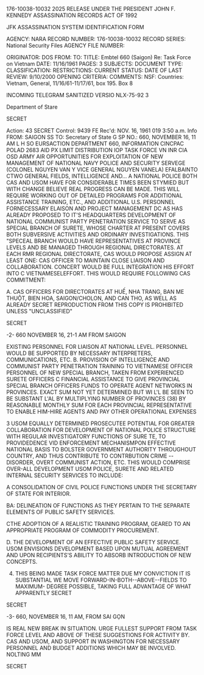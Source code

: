 176-10038-10032 2025 RELEASE UNDER THE PRESIDENT JOHN F. KENNEDY ASSASSINATION RECORDS ACT OF 1992

JFK ASSASSINATION SYSTEM
IDENTIFICATION FORM

AGENCY: NARA
RECORD NUMBER: 176-10038-10032
RECORD SERIES: National Security Files
AGENCY FILE NUMBER:

ORIGINATOR: DOS
FROM:
TO:
TITLE: Embtel 660 (Saigon) Re: Task Force on Vietnam
DATE: 11/16/1961
PAGES: 3
SUBJECTS:
DOCUMENT TYPE:
CLASSIFICATION:
RESTRICTIONS:
CURRENT STATUS:
DATE OF LAST REVIEW: 9/10/2000
OPENING CRITERIA:
COMMENTS: NSF: Countries: Vietnam, General, 11/16/61-11/17/61, box 195. Box 8

INCOMING TELEGRAM SANITIZED VERSIO
NLX-75-92 3

Department of Stare

SECRET

Action: 43 SECRET
Control: 9439
FE Rec'd: NOV. 16, 1961 019
3:50 a.m.
Info FROM: SAIGON
SS TO: Secretary of State
G
SP NO.: 660, NOVEMBER 16, 11 AM
L
H
SO
EURSACTION DEPARTMENT 660, INFORMATION CINCPAC POLAD 2683
AID
PX LIMIT DISTRIBUTION
IOP TASK FORCE VN
INR
CIA
OSD
ARMY
AIR OPPORTUNITIES FOR EXPLOITATION OF NEW MANAGEMENT OF NATIONAL
NAVY POLICE AND SECURITY SERVEGE (COLONEL NGUYEN VAN Y VICE GENERAL
NGUYEN VANELA) EFALBAINTO CTWO GENERAL FIELDS, INTELLIGENCE AND...
A NATIONAL POLICE BOTH CAS AND USOM HAVE FOR CONSIDERABLE TIMES
BEEN STYMIED BUT WITH CHANGE BELIEVE REAL PROGRESS CAN BE
MADE. THIS WILL REQUIRE WORKING OUT OF DETAILED PROGRAMS FOR
ADDITIONAL ASSISTANCE TRAINING, ETC., AND ADDITIONAL U.S.
PERSONNEL FORNECESSARY ELAISON AND PROJECT MANAGEMENT
DC AS HAS ALREADY PROPOSED TO IT'S HEADQUARTERS DEVELOPMENT OF
NATIONAL COMMUNIST PARTY PENETRATION SERVICE TO SERVE AS
SPECIAL BRANCH OF SURETE, WHOSE CHARTER AT PRESENT COVERS
BOTH SUBVERSIVE ACTIVITIES AND ORDINARY INVESTIGATIONS.
THIS "SPECEAL BRANCH WOULD HAVE REPRESENTATIVES AT PROVINCE
LEVELS AND BE MANAGED THROUGH REGIONAL DIRECTORATES. AT EACH
RMR REGIONAL DIRECTORATE, CAS WOULD PROPOSE ASSIGN AT LEAST ONE:
CAS OFFICER TO MAINTAIN CLOSE LIAISON AND COLLABORATION.
CONCERT WOULD BE FULL INTEGRATION HIS EFFORT INTO C
VIETNAMESELEFFORT. THIS WOULD REQUIRE FOLLOWING CAS COMMITMENT:

A. CAS OFFICERS FOR DIRECTORATES AT HUẾ, NHA TRANG, BAN ME
THUỘT, BIEN HOA, SAIGON/CHOLON, AND CAN THO, AS WELL AS ALREADY
SECRET
REPRODUCTION FROM THIS COPY IS
PROHIBITED UNLESS "UNCLASSIFIED"

SECRET

-2- 660 NOVEMBER 16, 21-1 AM FROM SAIGON

EXISTING PERSONNEL FOR LIAISON AT NATIONAL LEVEL. PERSONNEL
WOULD BE SUPPORTED BY NECESSARY INTERPRETERS, COMMUNICATIONS, ETC.
B. PROVISION OF INTELLIGENCE AND COMMUNIST PARTY PENETRATION
TRAINING TO VIETNAMESE OFFICER PERSONNEL OF NEW SPECIAL BRANCH,
TAKEN FROM EXPERIENCED SURETE OFFICERS
C FINANCIAL ASSISTANCE TO GIVE PROVINCIAL SPECIAL BRANCH
OFFICERS FUNDS TO OPERATE AGENT NETWORKS IN PROVINCES.
EXACT SUM NOT YET DETERMINED BUT WI L'L BE SEEN TO BE SUBSTANT L'AL
BY MULTIPLYING NUMBER OF PROVINCES (38) BY REASONABLE MONTHLY
SUM FOR EACH PROVINCIAL REPRESENTATIVE TO ENABLE HIM-HIRE
AGENTS AND PAY OTHER OPERATIONAL EXPENSES

3 USOM EQUALLY DETERMINED PROSECUTEE POTENTIAL FOR GREATER
COLLABORATION FOR DEVELOPMENT OF NATIONAL POLICE STRUCTURE WITH
REGULAR INVESTIGATORY FUNCTIONS OF SURE TE, TO PROVIDEDENCE VID
ENFORCEMENT MECHANISMPON EFFECTIVE NATIONAL BASIS TO BOLSTER
GOVERNMENT AUTHORITY THROUGHOUT COUNTRY, AND THUS CONTRIBUTE
TO CONTRBUTION CRIME -- DISORDER, OVERT COMMUNIST ACTION, ETC.
THIS WOULD COMPRISE OVER-ALL DEVELOPMENT USOM POLICE, SURETE AND
RELATED INTERNAL SECURITY SERVICES TO INCLUDE:

A CONSOLIDATION OF CIVIL POLICE FUNCTIONS UNDER THE SECRETARY
OF STATE FOR INTERIOR.

BA: DELINEATION OF FUNCTIONS AS THEY PERTAIN TO THE SEPARATE
ELEMENTS OF PUBLIC SAFETY SERVICES.

CTHE ADOPTION OF A REALISTIC TRAINING PROGRAM, GEARED
TO AN APPROPRIATE PROGRAM OF COMMODITY PROCUREMENT.

D. THE DEVELOPMENT OF AN EFFECTIVE PUBLIC SAFETY SERVICE.
USOM ENVISIONS DEVELOPMENT BASED UPON MUTUAL AGREEMENT AND
UPON RECIPIENTS'S ABILITY TO ABSORB INTRODUCTION OF NEW
CONCEPTS.

4. THIS BEING MADE TASK FORCE MATTER DUE MY CONVICTION IT IS
SUBSTANTIAL WE MOVE FORWARD-IN-BOTH--ABOVE--FIELDS TO MAXIMUM-
DEGREE POSSIBLE, TAKING FULL ADVANTAGE OF WHAT APPARENTLY
SECRET

SECRET

-3- 660, NOVEMBER 16, 11 AM, FROM SAI GỌN

IS REAL NEW BREAK IN SITUATION. URGE FULLEST SUPPORT FROM TASK
FORCE LEVEL AND ABOVE OF THESE SUGGESTIONS FOR ACTIVITY BY.
CAS AND USOM, AND SUPPORT IN WASHINGTON FOR NECESSARY PERSONNEL
AND BUDGET ADDITIONS WHICH MAY BE INVOLVED.
NOLTING
MM

SECRET
